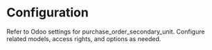 # Configuration

Refer to Odoo settings for purchase_order_secondary_unit. Configure related models, access rights, and options as needed.
